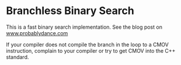 # Branchless Binary Search

This is a fast binary search implementation. See the blog post on www.probablydance.com

If your compiler does not compile the branch in the loop to a CMOV instruction, complain to your compiler or try to get CMOV into the C++ standard.
